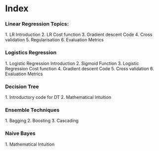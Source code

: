 
<H1> Index </H1>


<H3>Linear Regression Topics: </H3>
1. LR Introduction
2. LR Cost function
3. Gradient descent Code
4. Cross validation
5. Regularisation
6. Evaluation Metrics



<H3>Logistics Regression</H3>
1. Logistic Regression Introduction
2. Sigmoid Function
3. Logistic Regression Cost function
4. Gradient descent Code
5. Cross validation
6. Evaluation Metrics 


<H3>Decision Tree</H3>
1. Introductory code for DT
2. Mathematical Intuition


<H3>Ensemble Techniques</H3>
1. Bagging 
2. Boosting
3. Cascading

<H3>Naive Bayes</H3>
1. Mathematical Intuition